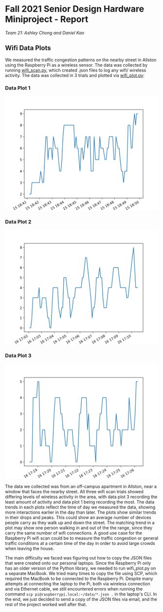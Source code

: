 # Fall 2021 Senior Design Hardware Miniproject - Report

*Team 21: Ashley Chong and Daniel Kao*

## Wifi Data Plots

We measured the traffic congestion patterns on the nearby street in Allston using the Raspberry Pi as a wireless sensor. The data was collected by running [wifi_scan.py](https://github.com/BostonUniversitySeniorDesign/2021-hardware-miniproj/blob/main/wifi_scan.py), which created .json files to log any wifi/ wireless activity. The data was collected in 3 trials and plotted via [wifi_plot.py](https://github.com/BostonUniversitySeniorDesign/2021-hardware-miniproj/blob/main/wifi_plot.py):

### Data Plot 1

![Wifi Data Plot 1](https://github.com/ashleychong1/senior-design-hw-miniproject-team-21/blob/main/Figure_1.png)

### Data Plot 2

![Wifi Data Plot 2](https://github.com/ashleychong1/senior-design-hw-miniproject-team-21/blob/main/Figure_2.png)

### Data Plot 3

![Wifi Data Plot 3](https://github.com/ashleychong1/senior-design-hw-miniproject-team-21/blob/main/Figure_3.png)

The data we collected was from an off-campus apartment in Allston, near a window that faces the nearby street. All three wifi scan trials showed differing levels of wireless activity in the area, with data plot 3 recording the least amount of activity and data plot 1 being recording the most. The data trends in each plots reflect the time of day we measured the data, showing more interactions earlier in the day than later. The plots show similar trends in their drops and peaks. This could show an average number of devices people carry as they walk up and down the street. The matching trend in a plot may show one person walking in and out of the the range, since they carry the same number of wifi connections. A good use case for the Raspberry Pi wifi scan could be to measure the traffic congestion or general traffic conditions at a certain time of the day in order to avoid large crowds when leaving the house.

The main difficulty we faced was figuring out how to copy the JSON files that were created onto our personal laptops. Since the Raspberry Pi only has an older version of the Python library, we needed to run wifi_plot.py on a separate MacBook. We tried many times to copy the file using SCP, which required the MacBook to be connected to the Raspberry Pi. Despite many attempts at connecting the laptop to the Pi, both via wireless connection and via Ethernet cable, we still encountered errors when running the command `scp pi@raspberrypi.local:~/data/*.json .` in the laptop's CLI. In the end, we just decided to send a copy of the JSON files via email, and the rest of the project worked well after that.
